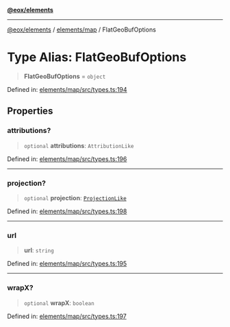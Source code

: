 [**@eox/elements**](../../../README.md)

***

[@eox/elements](../../../modules.md) / [elements/map](../README.md) / FlatGeoBufOptions

# Type Alias: FlatGeoBufOptions

> **FlatGeoBufOptions** = `object`

Defined in: [elements/map/src/types.ts:194](https://github.com/EOX-A/EOxElements/blob/2959304700f39ffdecbdb918952cf7500528a204/elements/map/src/types.ts#L194)

## Properties

### attributions?

> `optional` **attributions**: `AttributionLike`

Defined in: [elements/map/src/types.ts:196](https://github.com/EOX-A/EOxElements/blob/2959304700f39ffdecbdb918952cf7500528a204/elements/map/src/types.ts#L196)

***

### projection?

> `optional` **projection**: [`ProjectionLike`](ProjectionLike.md)

Defined in: [elements/map/src/types.ts:198](https://github.com/EOX-A/EOxElements/blob/2959304700f39ffdecbdb918952cf7500528a204/elements/map/src/types.ts#L198)

***

### url

> **url**: `string`

Defined in: [elements/map/src/types.ts:195](https://github.com/EOX-A/EOxElements/blob/2959304700f39ffdecbdb918952cf7500528a204/elements/map/src/types.ts#L195)

***

### wrapX?

> `optional` **wrapX**: `boolean`

Defined in: [elements/map/src/types.ts:197](https://github.com/EOX-A/EOxElements/blob/2959304700f39ffdecbdb918952cf7500528a204/elements/map/src/types.ts#L197)
